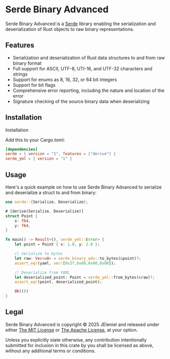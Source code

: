 # Serde Binary Advanced

Serde Binary Advanced is a [Serde](https://crates.io/crates/serde) library enabling the serialization and deserialization of Rust objects to raw binary representations.

## Features

- Serialization and deserialization of Rust data structures to and from raw binary format
- Full support for ASCII, UTF-8, UTI-16, and UTF-32 characters and strings
- Support for enums as 8, 16, 32, or 64 bit integers
- Support for bit flags
- Comprehensive error reporting, including the nature and location of the error
- Signature checking of the source binary data when deserializing

## Installation

Installation

Add this to your Cargo.toml:

```toml
[dependencies]
serde = { version = "1", features = ["derive"] }
serde_yml = { version = "1" }
```

## Usage

Here's a quick example on how to use Serde Binary Advanced to serialize and deserialize a struct to and from binary:

```rust
use serde::{Serialize, Deserialize};

# [derive(Serialize, Deserialize)]
struct Point {
    x: f64,
    y: f64,
}

fn main() -> Result<(), serde_yml::Error> {
    let point = Point { x: 1.0, y: 2.0 };

    // Serialize to bytes
    let raw: Vec<u8> = serde_binary_adv::to_bytes(&point)?;
    assert_eq!(yaml, vec![0x3f,0x80,0x00,0x00]);

    // Deserialize from YAML
    let deserialized_point: Point = serde_yml::from_bytes(&raw)?;
    assert_eq!(point, deserialized_point);

    Ok(())
}
```

## Legal

Serde Binary Advanced is copyright &copy; 2025 JEleniel and released under either [The MIT License](LICENSE-MIT.md) or [The Apache License](LICENSE-Apache.md), at your option.

Unless you explicitly state otherwise, any contribution intentionally submitted for inclusion in this crate by you shall be licensed as above, without any additional terms or conditions.
